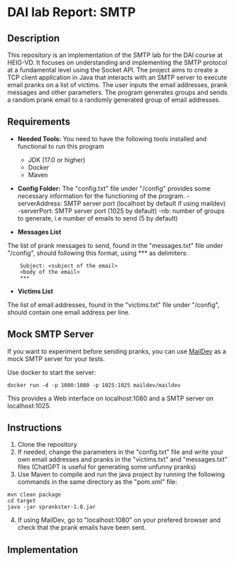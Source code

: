DAI lab Report: SMTP
=============

Description
----------
This repository is an implementation of the SMTP lab for the DAI course at HEIG-VD. It focuses on understanding and implementing the SMTP protocol at a fundamental level using the Socket API. 
The project aims to create a TCP client application in Java that interacts with an SMTP server to execute email pranks on a list of victims. The user inputs the email addresses, prank messages and other parameters. The program generates groups and sends a random prank email to a randomly generated group of email addresses.

Requirements
-----------
* **Needed Tools:** You need to have the following tools installed and functional to run this program
  - JDK (17.0 or higher)
  - Docker
  - Maven

* **Config Folder:** The "config.txt" file under "/config" provides some necessary information for the functioning of the program.
  -serverAddress: SMTP server port (localhost by default if using maildev)
  -serverPort: SMTP server port (1025 by default)
  -nb: number of groups to generate, i.e number of emails to send (5 by default)

* **Messages List**

The list of prank messages to send, found in the "messages.txt" file under "/config", should following this format, using *** as delimiters:
```
    Subject: <subject of the email>
    <body of the email>
    ***
```

* **Victims List**

The list of email addresses, found in the "victims.txt" file under "/config", should contain one email address per line.

Mock SMTP Server
-----------------------
If you want to experiment before sending pranks, you can use [MailDev](https://github.com/maildev/maildev) as a mock SMTP server for your tests.

Use docker to start the server:

    docker run -d -p 1080:1080 -p 1025:1025 maildev/maildev

This provides a Web interface on localhost:1080 and a SMTP server on localhost:1025.

Instructions
-----------
1. Clone the repository
2. If needed, change the parameters in the "config.txt" file and write your own email addresses and pranks in the "victims.txt" and "messages.txt" files (ChatGPT is useful for generating some unfunny pranks)
3. Use Maven to compile and run the java project by running the following commands in the same directory as the "pom.xml" file:
```
mvn clean package
cd target
java -jar sprankster-1.0.jar
``` 
4. If using MailDev, go to "localhost:1080" on your prefered browser and check that the prank emails have been sent.


Implementation
-------


